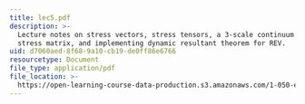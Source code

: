 ```yaml
---
title: lec5.pdf
description: >-
  Lecture notes on stress vectors, stress tensors, a 3-scale continuum model,
  stress matrix, and implementing dynamic resultant theorem for REV.
uid: d7060aed-8f68-9a10-cb19-de0ff86e6766
resourcetype: Document
file_type: application/pdf
file_location: >-
  https://open-learning-course-data-production.s3.amazonaws.com/1-050-engineering-mechanics-i-fall-2007/d7060aed8f689a10cb19de0ff86e6766_lec5.pdf
---
```

